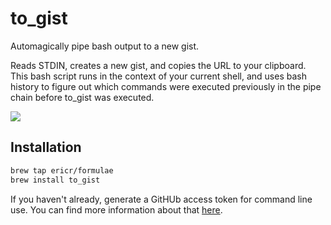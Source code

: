 # to_gist

Automagically pipe bash output to a new gist.

Reads STDIN, creates a new gist, and copies the URL to your clipboard.
This bash script runs in the context of your current shell, and uses
bash history to figure out which commands were executed previously
in the pipe chain before to\_gist was executed.

![](http://ericrafaloff.com/images/to_gist.gif?1)

## Installation

```bash
brew tap ericr/formulae
brew install to_gist
```

If you haven't already, generate a GitHUb access token for command line
use. You can find more information about that [here](https://help.github.com/articles/creating-an-access-token-for-command-line-use/).
